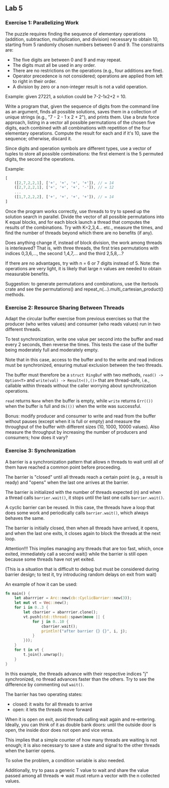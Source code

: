 ## Lab 5

### Exercise 1: Parallelizing Work

The puzzle requires finding the sequence of elementary operations (addition, subtraction, multiplication, and division) necessary to obtain 10, starting from 5 randomly chosen numbers between 0 and 9. The constraints are:
- The five digits are between 0 and 9 and may repeat.
- The digits must all be used in any order.
- There are no restrictions on the operations (e.g., four additions are fine).
- Operator precedence is not considered; operations are applied from left to right in their order.
- A division by zero or a non-integer result is not a valid operation.

Example: given 27221, a solution could be 7-2-1x2+2 = 10.

Write a program that, given the sequence of digits from the command line as an argument, finds all possible solutions, saves them in a collection of unique strings (e.g., "7 - 2 - 1 x 2 + 2"), and prints them. Use a brute force approach, listing in a vector all possible permutations of the chosen five digits, each combined with all combinations with repetition of the four elementary operations. Compute the result for each and if it's 10, save the sequence; otherwise, discard it.

Since digits and operation symbols are different types, use a vector of tuples to store all possible combinations: the first element is the 5 permuted digits, the second the operations.

Example:
```rust
[
    ([2,7,2,2,1], ['+', '+', '+', '+']), // = 14
    ([2,7,2,2,1], ['+', '+', '+', '-']), // = 12
    ...
    ([1,7,2,2,2], ['+', '+', '+', '+']), // = 14
]
```

Once the program works correctly, use threads to try to speed up the solution search in parallel. Divide the vector of all possible permutations into K equal blocks, and for each block launch a thread that computes the results of the combinations. Try with K=2,3,4... etc., measure the times, and find the number of threads beyond which there are no benefits (if any).

Does anything change if, instead of block division, the work among threads is interleaved? That is, with three threads, the first tries permutations with indices 0,3,6,..., the second 1,4,7,... and the third 2,5,8,...?

If there are no advantages, try with n = 6 or 7 digits instead of 5. Note: the operations are very light, it is likely that large n values are needed to obtain measurable benefits.

Suggestion: to generate permutations and combinations, use the itertools crate and see the permutations() and repeat_n(...).multi_cartesian_product() methods.

### Exercise 2: Resource Sharing Between Threads

Adapt the circular buffer exercise from previous exercises so that the producer (who writes values) and consumer (who reads values) run in two different threads.

To test synchronization, write one value per second into the buffer and read every 2 seconds, then reverse the times. This tests the case of the buffer being moderately full and moderately empty.

Note that in this case, access to the buffer and to the write and read indices must be synchronized, ensuring mutual exclusion between the two threads.

The buffer must therefore be a `struct RingBuf` with two methods, `read() -> Option<T>` and `write(val) -> Result<(),()>` that are thread-safe, i.e., callable within threads without the caller worrying about synchronization operations.

`read` returns `None` when the buffer is empty, while `write` returns `Err(())` when the buffer is full and `Ok(())` when the write was successful.

Bonus: modify producer and consumer to write and read from the buffer without pauses (except when it is full or empty) and measure the throughput of the buffer with different sizes (10, 1000, 10000 values). Also measure the throughput by increasing the number of producers and consumers; how does it vary?

### Exercise 3: Synchronization

A barrier is a synchronization pattern that allows n threads to wait until all of them have reached a common point before proceeding.

The barrier is "closed" until all threads reach a certain point (e.g., a result is ready) and "opens" when the last one arrives at the barrier.

The barrier is initialized with the number of threads expected (n) and when a thread calls `barrier.wait()`, it stops until the last one calls `barrier.wait()`.

A cyclic barrier can be reused. In this case, the threads have a loop that does some work and periodically calls `barrier.wait()`, which always behaves the same.

The barrier is initially closed, then when all threads have arrived, it opens, and when the last one exits, it closes again to block the threads at the next loop.

Attention!!! This implies managing any threads that are too fast, which, once exited, immediately call a second wait() while the barrier is still open because some threads have not yet exited.

(This is a situation that is difficult to debug but must be considered during barrier design; to test it, try introducing random delays on exit from wait)

An example of how it can be used:
```rust
fn main() {
    let abarrrier = Arc::new(cb::CyclicBarrier::new(3));
    let mut vt = Vec::new();
    for i in 0..3 {
        let cbarrier = abarrrier.clone();
        vt.push(std::thread::spawn(move || {
            for j in 0..10 {
                cbarrier.wait();
                println!("after barrier {} {}", i, j);
            }
        }));
    }
    for t in vt {
        t.join().unwrap();
    }
}
```

In this example, the threads advance with their respective indices "j" synchronized, no thread advances faster than the others. Try to see the difference by commenting out `wait()`.

The barrier has two operating states:
- closed: it waits for all threads to arrive
- open: it lets the threads move forward

When it is open on exit, avoid threads calling wait again and re-entering. Ideally, you can think of it as double bank doors: until the outside door is open, the inside door does not open and vice versa.

This implies that a simple counter of how many threads are waiting is not enough; it is also necessary to save a state and signal to the other threads when the barrier opens.

To solve the problem, a condition variable is also needed.

Additionally, try to pass a generic T value to wait and share the value passed among all threads => wait must return a vector with the n collected values.